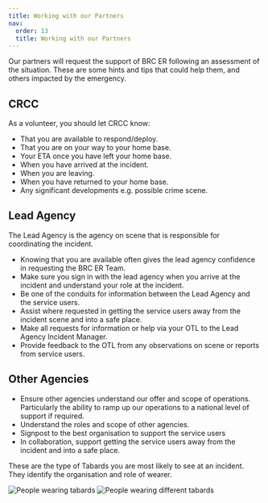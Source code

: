 ```yaml
---
title: Working with our Partners
nav:
  order: 13
  title: Working with our Partners
---
```


Our partners will request the support of BRC ER following an assessment of the situation. These are some hints and tips that could help them, and others impacted by the emergency.

## CRCC

As a volunteer, you should let CRCC know:

* That you are available to respond/deploy.
* That you are on your way to your home base.
* Your ETA once you have left your home base.
* When you have arrived at the incident.
* When you are leaving.
* When you have returned to your home base.
* Any significant developments e.g. possible crime scene.

## Lead Agency

The Lead Agency is the agency on scene that is responsible for coordinating the incident.

* Knowing that you are available often gives the lead agency confidence in requesting the BRC ER Team.
* Make sure you sign in with the lead agency when you arrive at the incident and understand your role at the incident.
* Be one of the conduits for information between the Lead Agency and the service users.
* Assist where requested in getting the service users away from the incident scene and into a safe place.
* Make all requests for information or help via your OTL to the Lead Agency Incident Manager.
* Provide feedback to the OTL from any observations on scene or reports from service users.

## Other Agencies

* Ensure other agencies understand our offer and scope of operations.  Particularly the ability to ramp up our operations to a national level of support if required.
* Understand the roles and scope of other agencies.
* Signpost to the best organisation to support the service users
* In collaboration, support getting the service users away from the incident and into a safe place.

These are the type of Tabards you are most likely to see at an incident.  They identify the organisation and role of wearer.

![People wearing tabards](/images/tabard-1.png)
![People wearing different tabards](/images/tabard-2.png)
